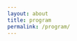 ```yaml
---
layout: about
title: program
permalink: /program/
---
```

<!-- <embed src="/assets/program.pdf" width="1000" height="1000" type="application/pdf" /> -->

<object data="/assets/program.pdf"  type="application/pdf" width="900" height="900">
</object>
